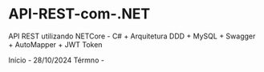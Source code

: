 # API-REST-com-.NET
API REST utilizando NETCore - C# + Arquitetura DDD + MySQL + Swagger + AutoMapper + JWT Token

Início - 28/10/2024
Térmno - 
